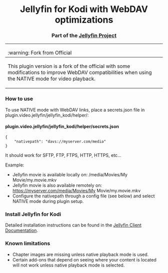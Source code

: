 <h1 align="center">Jellyfin for Kodi with WebDAV optimizations</h1>
<h3 align="center">Part of the <a href="https://jellyfin.org">Jellyfin Project</a></h3>

---

<table>
  <thead>
    <tr>
      <td align="left">
        :warning: Fork from Official
      </td>
    </tr>
  </thead>

  <tbody>
    <tr>
      <td>
        <p>
          This plugin version is a fork of the official with some modifications to improve WebDAV compatibilities when using the NATIVE mode for video playback.
        </p>
      </td>
    </tr>
  </tbody>
</table>

### How to use

To use NATIVE mode with WebDAV links, place a secrets.json file in plugin.video.jellyfin/jellyfin_kodi/helper/:
#### plugin.video.jellyfin/jellyfin_kodi/helper/secrets.json
```
{
    "nativepath": "davs://myserver.com/media"
}
```

It should work for SFTP, FTP, FTPS, HTTP, HTTPS, etc...

Example:
- Jellyfin movie is available locally on: /media/Movies/My Movie/my.movie.mkv
- Jellyfin movie is also available remotely on: https://myserver.com/media/Movies/My Movie/my.movie.mkv
- Configure the nativepath through a config file (see below) and select NATIVE mode during plugin setup.

### Install Jellyfin for Kodi

Detailed installation instructions can be found in the [Jellyfin Client Documentation](https://docs.jellyfin.org/general/clients/kodi.html).

<!-- Get started with the [wiki guide](https://github.com/MediaBrowser/plugin.video.emby/wiki) -->

### Known limitations

- Chapter images are missing unless native playback mode is used.
- Certain add-ons that depend on seeing where your content is located will not work unless native playback mode is selected.
